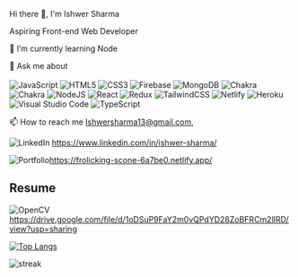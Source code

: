 Hi there 👋, I'm Ishwer Sharma

Aspiring Front-end Web Developer

🌱 I’m currently learning Node

💬 Ask me about 
<br>
<br>
![JavaScript](https://img.shields.io/badge/javascript-%23323330.svg?style=for-the-badge&logo=javascript&logoColor=%23F7DF1E)
![HTML5](https://img.shields.io/badge/html5-%23E34F26.svg?style=for-the-badge&logo=html5&logoColor=white)
![CSS3](https://img.shields.io/badge/css3-%231572B6.svg?style=for-the-badge&logo=css3&logoColor=white)
![Firebase](https://img.shields.io/badge/Firebase-039BE5?style=for-the-badge&logo=Firebase&logoColor=white)
![MongoDB](https://img.shields.io/badge/MongoDB-%234ea94b.svg?style=for-the-badge&logo=mongodb&logoColor=white)
![Chakra](https://img.shields.io/badge/chakra-%234ED1C5.svg?style=for-the-badge&logo=chakraui&logoColor=white)
![Chakra](https://img.shields.io/badge/chakra-%234ED1C5.svg?style=for-the-badge&logo=chakraui&logoColor=white)
![NodeJS](https://img.shields.io/badge/node.js-6DA55F?style=for-the-badge&logo=node.js&logoColor=white)
![React](https://img.shields.io/badge/react-%2320232a.svg?style=for-the-badge&logo=react&logoColor=%2361DAFB)
![Redux](https://img.shields.io/badge/redux-%23593d88.svg?style=for-the-badge&logo=redux&logoColor=white)
![TailwindCSS](https://img.shields.io/badge/tailwindcss-%2338B2AC.svg?style=for-the-badge&logo=tailwind-css&logoColor=white)
![Netlify](https://img.shields.io/badge/netlify-%23000000.svg?style=for-the-badge&logo=netlify&logoColor=#00C7B7)
![Heroku](https://img.shields.io/badge/heroku-%23430098.svg?style=for-the-badge&logo=heroku&logoColor=white)
![Visual Studio Code](https://img.shields.io/badge/Visual%20Studio%20Code-0078d7.svg?style=for-the-badge&logo=visual-studio-code&logoColor=white)
![TypeScript](https://img.shields.io/badge/typescript-%23007ACC.svg?style=for-the-badge&logo=typescript&logoColor=white)


📫 How to reach me Ishwersharma13@gmail.com,

![LinkedIn](https://img.shields.io/badge/linkedin-%230077B5.svg?style=for-the-badge&logo=linkedin&logoColor=white) https://www.linkedin.com/in/ishwer-sharma/

![Portfolio](https://img.shields.io/badge/Portfolio-%23000000.svg?style=for-the-badge&logo=firefox&logoColor=#FF7139)https://frolicking-scone-6a7be0.netlify.app/


## Resume
![OpenCV](https://img.shields.io/badge/opencv-%23white.svg?style=for-the-badge&logo=opencv&logoColor=white) 
https://drive.google.com/file/d/1oDSuP9FaY2m0vQPdYD28ZoBFRCm2lIRD/view?usp=sharing                                                       

[![Top Langs](https://github-readme-stats.vercel.app/api/top-langs/?username=ishwersharma13&layout=compact)](https://github.com/ishwersharma13)

![streak](https://camo.githubusercontent.com/3e3c88a34b1c5e929d9963612ae7c9220364c7fc5decf9fb59f321c23a3c928b/68747470733a2f2f6769746875622d726561646d652d73747265616b2d73746174732e6865726f6b756170702e636f6d2f3f757365723d64657673687275746926)
